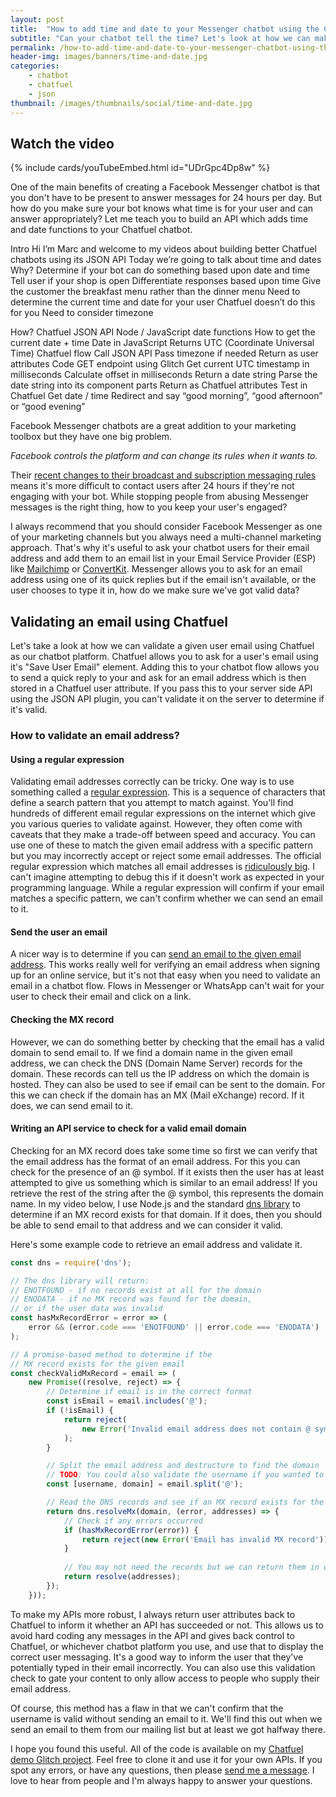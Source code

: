 ```yaml
---
layout: post
title:  "How to add time and date to your Messenger chatbot using the Chatfuel JSON API"
subtitle: "Can your chatbot tell the time? Let's look at how we can make your chatbot aware of a user's time and date to improve your chatbot flows."
permalink: /how-to-add-time-and-date-to-your-messenger-chatbot-using-the-chatfuel-json-api/
header-img: images/banners/time-and-date.jpg
categories:
    - chatbot
    - chatfuel
    - json
thumbnail: /images/thumbnails/social/time-and-date.jpg
---
```


## Watch the video

{% include cards/youTubeEmbed.html id="UDrGpc4Dp8w" %}

One of the main benefits of creating a Facebook Messenger chatbot is that you don't have to be present to answer messages for 24 hours per day. But how do you make sure your bot knows what time is for your user and can answer appropriately? Let me teach you to build an API which adds time and date functions to your Chatfuel chatbot.

Intro
Hi I’m Marc and welcome to my videos about building better Chatfuel chatbots using its JSON API
Today we’re going to talk about time and dates
Why?
Determine if your bot can do something based upon date and time
Tell user if your shop is open
Differentiate responses based upon time
Give the customer the breakfast menu rather than the dinner menu
Need to determine the current time and date for your user
Chatfuel doesn’t do this for you
Need to consider timezone


How?
Chatfuel
JSON API
Node / JavaScript date functions
How to get the current date + time
Date in JavaScript
Returns UTC (Coordinate Universal Time)
Chatfuel flow
Call JSON API
Pass timezone if needed
Return as user attributes
Code
GET endpoint using Glitch
Get current UTC timestamp in milliseconds
Calculate offset in milliseconds
Return a date string
Parse the date string into its component parts
Return as Chatfuel attributes
Test in Chatfuel
Get date / time
Redirect and say “good morning”, “good afternoon” or “good evening”


Facebook Messenger chatbots are a great addition to your marketing toolbox but they have one big problem.

_Facebook controls the platform and can change its rules when it wants to._

Their [recent changes to their broadcast and subscription messaging rules](https://developers.facebook.com/docs/messenger-platform/policy/policy-overview/#current_policy) means it's more difficult to contact users after 24 hours if they're not engaging with your bot. While stopping people from abusing Messenger messages is the right thing, how to you keep your user's engaged?

I always recommend that you should consider Facebook Messenger as one of your marketing channels but you always need a multi-channel marketing approach. That's why it's useful to ask your chatbot users for their email address and add them to an email list in your Email Service Provider (ESP) like [Mailchimp](https://mailchimp.com/) or [ConvertKit](https://convertkit.com/). Messenger allows you to ask for an email address using one of its quick replies but if the email isn't available, or the user chooses to type it in, how do we make sure we've got valid data?

## Validating an email using Chatfuel

Let's take a look at how we can validate a given user email using Chatfuel as our chatbot platform. Chatfuel allows you to ask for a user's email using it's "Save User Email" element. Adding this to your chatbot flow allows you to send a quick reply to your and ask for an email address which is then stored in a Chatfuel user attribute. If you pass this to your server side API using the JSON API plugin, you can't validate it on the server to determine if it's valid.

### How to validate an email address?

#### Using a regular expression

Validating email addresses correctly can be tricky. One way is to use something called a [regular expression](https://en.wikipedia.org/wiki/Regular_expression). This is a sequence of characters that define a search pattern that you attempt to match against. You'll find hundreds of different email regular expressions on the internet which give you various queries to validate against. However, they often come with caveats that they make a trade-off between speed and accuracy. You can use one of these to match the given email address with a specific pattern but you may incorrectly accept or reject some email addresses. The official regular expression which matches all email addresses is [ridiculously big](http://www.ex-parrot.com/~pdw/Mail-RFC822-Address.html). I can't imagine attempting to debug this if it doesn't work as expected in your programming language. While a regular expression will confirm if your email matches a specific pattern, we can't confirm whether we can send an email to it.

#### Send the user an email

A nicer way is to determine if you can [send an email to the given email address](https://medium.com/hackernoon/the-100-correct-way-to-validate-email-addresses-7c4818f24643). This works really well for verifying an email address when signing up for an online service, but it's not that easy when you need to validate an email in a chatbot flow. Flows in Messenger or WhatsApp can't wait for your user to check their email and click on a link.

#### Checking the MX record

However, we can do something better by checking that the email has a valid domain to send email to. If we find a domain name in the given email address, we can check the DNS (Domain Name Server) records for the domain. These records can tell us the IP address on which the domain is hosted. They can also be used to see if email can be sent to the domain. For this we can check if the domain has an MX (Mail eXchange) record. If it does, we can send email to it.

#### Writing an API service to check for a valid email domain

Checking for an MX record does take some time so first we can verify that the email address has the format of an email address. For this you can check for the presence of an @ symbol. If it exists then the user has at least attempted to give us something which is similar to an email address! If you retrieve the rest of the string after the @ symbol, this represents the domain name. In my video below, I use Node.js and the standard [dns library](https://nodejs.org/docs/latest/api/dns.html) to determine if an MX record exists for that domain. If it does, then you should be able to send email to that address and we can consider it valid.

Here's some example code to retrieve an email address and validate it.

```javascript
const dns = require('dns');

// The dns library will return:
// ENOTFOUND - if no records exist at all for the domain
// ENODATA - if no MX record was found for the domain,
// or if the user data was invalid
const hasMxRecordError = error => (
    error && (error.code === 'ENOTFOUND' || error.code === 'ENODATA')
);

// A promise-based method to determine if the
// MX record exists for the given email
const checkValidMxRecord = email => (
    new Promise((resolve, reject) => {
        // Determine if email is in the correct format
        const isEmail = email.includes('@');
        if (!isEmail) {
            return reject(
                new Error('Invalid email address does not contain @ symbol')
            );
        }

        // Split the email address and destructure to find the domain
        // TODO: You could also validate the username if you wanted to
        const [username, domain] = email.split('@');

        // Read the DNS records and see if an MX record exists for the domain
        return dns.resolveMx(domain, (error, addresses) => {
            // Check if any errors occurred
            if (hasMxRecordError(error)) {
                return reject(new Error('Email has invalid MX record'));
            }
    
            // You may not need the records but we can return them in case
            return resolve(addresses);
        });
    }));
```

To make my APIs more robust, I always return user attributes back to Chatfuel to inform it whether an API has succeeded or not. This allows us to avoid hard coding any messages in the API and gives back control to Chatfuel, or whichever chatbot platform you use, and use that to display the correct user messaging. It's a good way to inform the user that they've potentially typed in their email incorrectly. You can also use this validation check to gate your content to only allow access to people who supply their email address.

Of course, this method has a flaw in that we can't confirm that the username is valid without sending an email to it. We'll find this out when we send an email to them from our mailing list but at least we got halfway there.

I hope you found this useful. All of the code is available on my [Chatfuel demo Glitch project](https://glitch.com/~chatfuel-demo-bot). Feel free to clone it and use it for your own APIs. If you spot any errors, or have any questions, then please [send me a message](/contact). I love to hear from people and I'm always happy to answer your questions.
